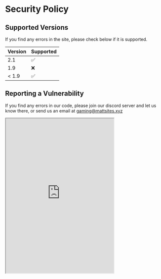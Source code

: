 # Security Policy

## Supported Versions

If you find any errors in the site, please check below if it is supported.

| Version | Supported          |
| ------- | ------------------ |
| 2.1     | :white_check_mark: |
| 1.9     | :x:                |
| < 1.9   | :white_check_mark: |

## Reporting a Vulnerability
If you find any errors in our code, please join our discord server and let us know there, or send us an email at gaming@mattsites.xyz 

<iframe
  src="https://discord.com/widget?id=920176820597440521&theme=dark"
  style="width:350px; height:500px;"
></iframe>
